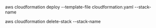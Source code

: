 aws cloudformation deploy --template-file cloudformation.yaml --stack-name <name-stack>

 aws cloudformation delete-stack --stack-name <stack-name>
